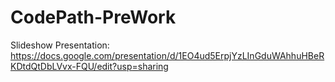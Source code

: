 # CodePath-PreWork
Slideshow Presentation: https://docs.google.com/presentation/d/1EO4ud5ErpjYzLInGduWAhhuHBeRKDtdQtDbLVvx-FQU/edit?usp=sharing
